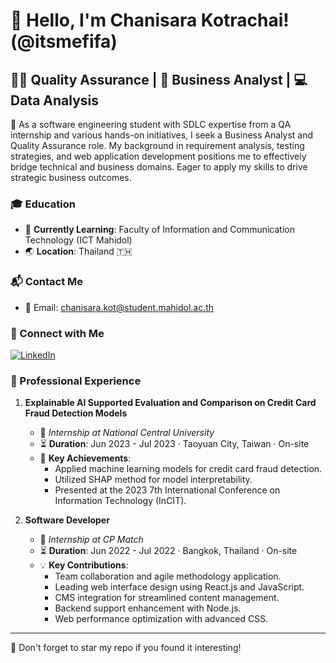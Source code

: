 # 👋 Hello, I'm Chanisara Kotrachai! (@itsmefifa)

## 🧑‍💻 Quality Assurance | 🚀 Business Analyst | 💻 Data Analysis

🌟 As a software engineering student with SDLC expertise from a QA internship and various hands-on initiatives, I seek a Business Analyst and Quality Assurance role. My background in requirement analysis, testing strategies, and web application development positions me to effectively bridge technical and business domains. Eager to apply my skills to drive strategic business outcomes.

### 🎓 Education
- 🌱 **Currently Learning**: Faculty of Information and Communication Technology (ICT Mahidol)
- 🌏 **Location**: Thailand 🇹🇭

### 📬 Contact Me
- 📧 Email: [chanisara.kot@student.mahidol.ac.th](mailto:chanisara.kot@student.mahidol.ac.th)

### 🤝 Connect with Me
[![LinkedIn](https://img.shields.io/badge/LinkedIn-0077B5?style=for-the-badge&logo=linkedin&logoColor=white&labelColor=222)](https://www.linkedin.com/in/chanisara-kotrachai/)

### 💼 Professional Experience

1. **Explainable AI Supported Evaluation and Comparison on Credit Card Fraud Detection Models**
   - 🏢 *Internship at National Central University*
   - ⏳ **Duration**: Jun 2023 - Jul 2023 · Taoyuan City, Taiwan · On-site
   - 🌟 **Key Achievements**:
     - Applied machine learning models for credit card fraud detection.
     - Utilized SHAP method for model interpretability.
     - Presented at the 2023 7th International Conference on Information Technology (InCIT).

2. **Software Developer**
   - 🏢 *Internship at CP Match*
   - ⏳ **Duration**: Jun 2022 - Jul 2022 · Bangkok, Thailand · On-site
   - 💡 **Key Contributions**:
     - Team collaboration and agile methodology application.
     - Leading web interface design using React.js and JavaScript.
     - CMS integration for streamlined content management.
     - Backend support enhancement with Node.js.
     - Web performance optimization with advanced CSS.
---

🌟 Don't forget to star my repo if you found it interesting!
